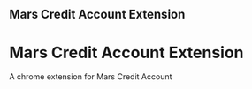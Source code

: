 ## Mars Credit Account Extension

# Mars Credit Account Extension

A chrome extension for Mars Credit Account
